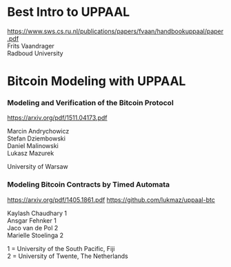 # Best Intro to UPPAAL
https://www.sws.cs.ru.nl/publications/papers/fvaan/handbookuppaal/paper.pdf  <br/> 
Frits Vaandrager  <br/> 
Radboud University  <br/> 

# Bitcoin Modeling with UPPAAL
### Modeling and Verification of the Bitcoin Protocol ###
https://arxiv.org/pdf/1511.04173.pdf

Marcin Andrychowicz <br/> 
Stefan Dziembowski <br/>
Daniel Malinowski <br/>
Lukasz Mazurek <br/>

University of Warsaw

### Modeling Bitcoin Contracts by Timed Automata ###
https://arxiv.org/pdf/1405.1861.pdf
https://github.com/lukmaz/uppaal-btc

Kaylash Chaudhary 1 <br/>
Ansgar Fehnker 1 <br/>
Jaco van de Pol 2 <br/>
Marielle Stoelinga 2 <br/>

1 = University of the South Pacific, Fiji\
2 = University of Twente, The Netherlands

